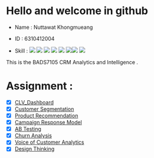 # Hello and welcome in github
- Name : Nuttawat Khongmueang

- ID : 6310412004

- Skill : [![](https://img.shields.io/badge/-Survey-blue)](#) [![](https://img.shields.io/badge/-Python-green)](#) [![](https://img.shields.io/badge/-Google--Colab-blue)](#) 
[![](https://img.shields.io/badge/-Dashboard-blue)](#) [![](https://img.shields.io/badge/-Power--BI-green)](#) [![](https://img.shields.io/badge/-A/B--Testing-blue)](#)[![](https://img.shields.io/badge/-SQL-green)](#) [![](https://img.shields.io/badge/-BigQuery-green)](#)

This is the BADS7105 CRM Analytics and Intelligence .

# Assignment :
- [x] [CLV_Dashboard](./CLV_dashboard)  
- [x] [Customer Segmentation](./Customer_Segmentation_.ipynb) 
- [x] [Product Recommendation](./Product_Recommendation_.ipynb) 
- [x] [Campaign Response Model](./Campaign_Response_Model_XGBoost_Tuning.ipynb) 
- [x] [AB Testing](./AB_Testing) 
- [x] [Churn Analysis](./Churn%20Analysis) 
- [x] [Voice of Customer Analytics](./Voice_of_Customer_Analytics.ipynb) 
- [x] [Design Thinking](./Design_Thinking) 

